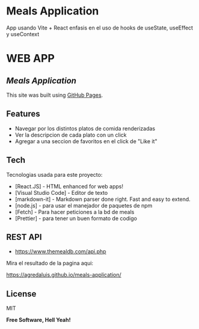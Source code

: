 # Meals Application


App usando Vite + React enfasis en el uso de hooks de useState, useEffect y useContext


# WEB APP
## _Meals Application_


This site was built using [GitHub Pages](https://github.com/AgredaLuis/meals-application/blob/main/public/meals-application-image.png).

## Features

- Navegar por los distintos platos de comida renderizadas
- Ver la descripcion de cada plato con un click
- Agregar a una seccion de favoritos en el click de "Like it"

## Tech

Tecnologias usada para este proyecto:

- [React.JS] - HTML enhanced for web apps!
- [Visual Studio Code] - Editor de texto
- [markdown-it] - Markdown parser done right. Fast and easy to extend.
- [node.js] - para usar el manejador de paquetes de npm
- [Fetch] - Para hacer peticiones a la bd de meals
- [Prettier] - para tener un buen formato de codigo


## REST API
- https://www.themealdb.com/api.php


Mira el resultado de la pagina aqui:

https://agredaluis.github.io/meals-application/

## License

MIT

**Free Software, Hell Yeah!**

